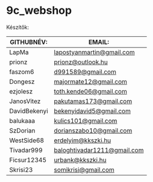  # 9c_webshop
 
 Készítők:
 
 |GITHUBNÉV:|	EMAIL:|
 |----------|-------|
LapMa	| lapostyanmartin@gmail.com
prionz	| prionz@outlook.hu
faszom6	| d991589@gmail.com
Dongesz	| majormate12@gmail.com
ezjolesz	| toth.kende06@gmail.com
JanosVitez	| pakutamas173@gmail.com	
DavidBekenyi |	bekenyidavid5@gmail.com
balukaaa | kulics101@gmail.com
SzDorian	|dorianszabo10@gmail.com
WestSide68	|erdelyim@kkszki.hu
Tivadar999	|baloghtivadar1211@gmail.com
Ficsur12345	|urbank@kkszki.hu
Skrisi23	|somikrisi@gmail.com
